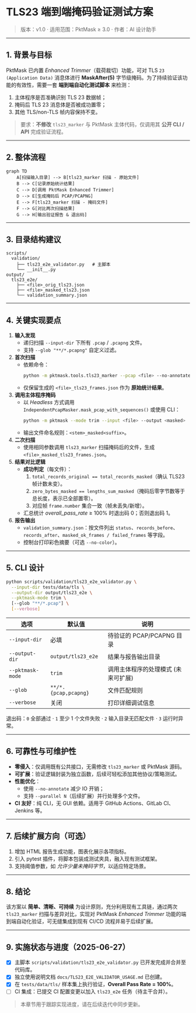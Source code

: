 # TLS23 端到端掩码验证测试方案

> 版本：v1.0 · 适用范围：PktMask ≥ 3.0 · 作者：AI 设计助手

---

## 1. 背景与目标

PktMask 已内置 *Enhanced Trimmer*（载荷裁切）功能，可对 TLS `23 (Application Data)` 消息体进行 **MaskAfter(5)** 字节级掩码。为了持续验证该功能的有效性，需要一套 **端到端自动化测试脚本** 来检测：

1. 主体程序是否准确识别 TLS 23 数据帧；
2. 掩码后 TLS 23 消息体是否被成功置零；
3. 其他 TLS/non-TLS 帧内容保持不变。

> 要求：**不修改** `tls23_marker` 与 PktMask 主体代码，仅调用其 **公开 CLI / API** 完成验证流程。

---

## 2. 整体流程

```mermaid
graph TD
    A[扫描输入目录] --> B[tls23_marker 扫描 ‑ 原始文件]
    B --> C[记录原始统计结果]
    C --> D[调用 PktMask Enhanced Trimmer]
    D --> E[生成掩码后 PCAP/PCAPNG]
    E --> F[tls23_marker 扫描 ‑ 掩码文件]
    F --> G[对比两次扫描结果]
    G --> H[输出验证报告 & 退出码]
```

---

## 3. 目录结构建议

```
scripts/
  validation/
    ├── tls23_e2e_validator.py   # 主脚本
    └── __init__.py
output/
  tls23_e2e/
    ├── <file>_orig_tls23.json
    ├── <file>_masked_tls23.json
    └── validation_summary.json
```

---

## 4. 关键实现要点

1. **输入发现**
   * 递归扫描 `--input-dir` 下所有 `.pcap` / `.pcapng` 文件。
   * 支持 `--glob "**/*.pcapng"` 自定义过滤。
2. **首次扫描**
   * 依赖命令：
     ```bash
     python -m pktmask.tools.tls23_marker --pcap <file> --no-annotate --formats json --output-dir <out>
     ```
   * 仅保留生成的 `<file>_tls23_frames.json` 作为 **原始统计结果**。
3. **调用主体程序掩码**
   * 以 *Headless* 方式调用 `IndependentPcapMasker.mask_pcap_with_sequences()` 或使用 CLI：
     ```bash
     python -m pktmask --mode trim --input <file> --output <masked>
     ```
   * 输出文件命名规则：`<stem>_masked<suffix>`。
4. **二次扫描**
   * 使用相同参数调用 `tls23_marker` 扫描掩码后的文件，生成 `<file>_masked_tls23_frames.json`。
5. **结果对比逻辑**
   * **成功判定**（每文件）：
     1. `total_records_original == total_records_masked`（确认 TLS23 帧计数未变）。
     2. `zero_bytes_masked == lengths_sum_masked`（掩码后零字节数等于总长度，表示已全部置零）。
     3. 对应帧 `frame.number` 集合一致（帧未丢失/新增）。
   * 汇总统计 *overall_pass_rate* ≥ 100% 时退出码 0；否则退出码 1。
6. **报告输出**
   * `validation_summary.json`：按文件列出 `status`、`records_before`、`records_after`、`masked_ok_frames / failed_frames` 等字段。
   * 控制台打印彩色摘要（可选 `--no-color`）。

---

## 5. CLI 设计

```bash
python scripts/validation/tls23_e2e_validator.py \
  --input-dir tests/data/tls \
  --output-dir output/tls23_e2e \
  --pktmask-mode trim \
  [--glob "**/*.pcap"] \
  [--verbose]
```

| 选项 | 默认值 | 说明 |
|------|--------|------|
| `--input-dir` | 必填 | 待验证的 PCAP/PCAPNG 目录 |
| `--output-dir` | `output/tls23_e2e` | 结果与报告输出目录 |
| `--pktmask-mode` | `trim` | 调用主体程序的处理模式 (未来可扩展) |
| `--glob` | `**/*.{pcap,pcapng}` | 文件匹配规则 |
| `--verbose` | 关闭 | 打印详细调试信息 |

退出码：`0` 全部通过 · `1` 至少 1 个文件失败 · `2` 输入目录无匹配文件 · `3` 运行时异常。

---

## 6. 可靠性与可维护性

* **零侵入**：仅调用既有公共接口，无需修改 `tls23_marker` 或 PktMask 源码。
* **可扩展**：验证逻辑封装为独立函数，后续可轻松添加其他协议/策略测试。
* **性能优化**：
  * 使用 `--no-annotate` 减少 IO 开销；
  * 支持 `--parallel N`（后续扩展）并行处理多个文件。
* **CI 友好**：纯 CLI，无 GUI 依赖。适用于 GitHub Actions、GitLab CI、Jenkins 等。

---

## 7. 后续扩展方向（可选）

1. 增加 HTML 报告生成功能，图表化展示各项指标。
2. 引入 pytest 插件，将脚本包装成测试夹具，融入现有测试框架。
3. 支持阈值参数，如 *允许少量未掩码字节*，以适应特定场景。

---

## 8. 结论

该方案以 **简单、清晰、可持续** 为设计原则，充分利用现有工具链，通过两次 `tls23_marker` 扫描与差异对比，实现对 PktMask *Enhanced Trimmer* 功能的端到端自动化验证，可无缝集成到现有 CI/CD 流程并易于后续扩展。

---

## 9. 实施状态与进度（2025-06-27）

- [x] 主脚本 `scripts/validation/tls23_e2e_validator.py` 已开发完成并合并至代码库。
- [x] 独立使用说明文档 `docs/TLS23_E2E_VALIDATOR_USAGE.md` 已创建。
- [x] 在 `tests/data/tls/` 样本集上执行验证，**Overall Pass Rate = 100%**。
- [ ] CI 集成：已提交 CI 配置变更以加入 `tls23_e2e` 任务（待主干合并）。

> 本章节用于跟踪实现进度，请在后续迭代中同步更新。 